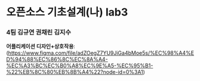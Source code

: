 # 오픈소스 기초설계(나) lab3
### 4팀 김규연 권채린 김지수

**어플리케이션 디자인+상호작용**:  
(https://www.figma.com/file/adZOegZ7YU9JiGa4bMoe5s/%EC%98%A4%ED%94%88%EC%86%8C%EC%8A%A4-%EC%A3%BC%EC%B0%A8%EC%9E%A5-%EC%95%B1-%22%EB%8C%80%EB%8B%A4%22?node-id=0%3A1)

